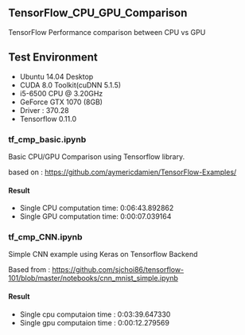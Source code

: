 ## TensorFlow_CPU_GPU_Comparison
TensorFlow Performance comparison between CPU vs GPU

## Test Environment
* Ubuntu 14.04 Desktop
* CUDA 8.0 Toolkit(cuDNN 5.1.5)
* i5-6500 CPU @ 3.20GHz
* GeForce GTX 1070 (8GB)
* Driver : 370.28
* Tensorflow 0.11.0

### tf_cmp_basic.ipynb
 Basic CPU/GPU Comparison using Tensorflow library.
 
 based on : https://github.com/aymericdamien/TensorFlow-Examples/
#### Result
* Single CPU computation time: 0:06:43.892862
* Single GPU computation time: 0:00:07.039164

### tf_cmp_CNN.ipynb
Simple CNN example using Keras on Tensorflow Backend

Based from : https://github.com/sjchoi86/tensorflow-101/blob/master/notebooks/cnn_mnist_simple.ipynb
#### Result
* Single cpu computaion time : 0:03:39.647330
* Single gpu computaion time : 0:00:12.279569
